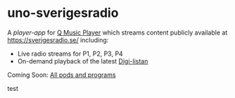 # uno-sverigesradio
A *player-app* for [Q Music Player](https://qmusicplayer.se) which streams content publicly available at https://sverigesradio.se/ including:
* Live radio streams for P1, P2, P3, P4
* On-demand playback of the latest [Digi-listan](https://sverigesradio.se/sida/topplista.aspx?programid=2697)

Coming Soon: [All pods and programs](https://sverigesradio.se/allaprogram)

test